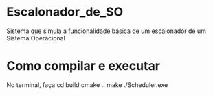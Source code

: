 # Escalonador_de_SO
Sistema que simula a funcionalidade básica de um escalonador de um Sistema Operacional

# Como compilar e executar
No terminal, faça
cd build
cmake ..
make
./Scheduler.exe
